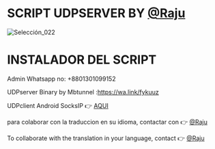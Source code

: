# SCRIPT UDPSERVER BY [@Raju](https://wa.link/fykuuz)

![Selección_022](https://user-images.githubusercontent.com/67137156/206889505-370daa1a-3b70-4b7c-9cc2-2f703bb19b88.png)

# INSTALADOR DEL SCRIPT

Admin Whatsapp no: +8801301099152

UDPserver Binary by Mbtunnel :https://wa.link/fykuuz

UDPclient Android SocksIP :point_right: [AQUI](https://play.google.com/store/apps/details?id=com.newtoolsworks.sockstunnel)

para colaborar con la traduccion en su idioma, contactar con :point_right: [@Raju](https://t.me/murshidbd)

To collaborate with the translation in your language, contact :point_right: [@Raju](https://t.me/murshidbd)
